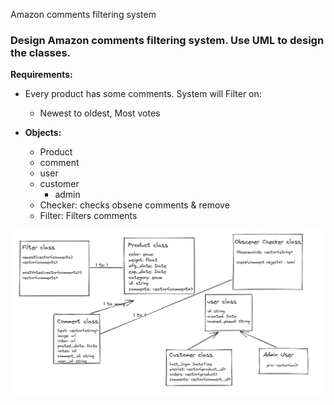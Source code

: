 Amazon comments filtering system

### Design Amazon comments filtering system. Use UML to design the classes.
**Requirements:**
- Every product has some comments. System will Filter on:
	- Newest to oldest, Most votes

- **Objects:**
	- Product
	- comment
	- user
    - customer
	  - admin
	- Checker:	checks obsene comments & remove
	- Filter:	Filters comments

<img src=amazon_filtering_ood.JPG width=800 />

